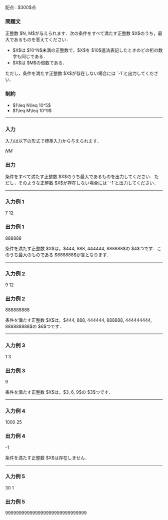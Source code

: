 
<div>

<span>

<span>

<p>
配点 : $300$点
</p>

<div>

<section>

### **問題文**

<p>
正整数 $N, M$が与えられます．次の条件をすべて満たす正整数 $X$のうち，最大であるものを答えてください．
</p>

<ul>

<li>
$X$は $10^N$未満の正整数で，$X$を $10$進法表記したときのどの桁の数字も同じである．
</li>

<li>
$X$は $M$の倍数である．
</li>

</ul>

<p>
ただし，条件を満たす正整数 $X$が存在しない場合には `-1`と出力してください．
</p>

</section>

</div>

<div>

<section>

### **制約**

<ul>

<li>
$1\leq N\leq 10^5$
</li>

<li>
$1\leq M\leq 10^9$
</li>

</ul>

</section>

</div>

---

<div>

<div>

<section>

### **入力**

<p>
入力は以下の形式で標準入力から与えられます．
</p>

<div>

$N$$M$
</div>

</section>

</div>

<div>

<section>

### **出力**

<p>
条件をすべて満たす正整数 $X$のうち最大であるものを出力してください．ただし，そのような正整数 $X$が存在しない場合には `-1`と出力してください．
</p>

</section>

</div>

</div>

---

<div>

<section>

### **入力例 1**

<div>

7 12

</div>

</section>

</div>

<div>

<section>

### **出力例 1**

<div>

888888

</div>

<p>
条件を満たす正整数 $X$は，$444, 888, 444444, 888888$の $4$つです．このうち最大のものである $888888$が答となります．
</p>

</section>

</div>

---

<div>

<section>

### **入力例 2**

<div>

9 12

</div>

</section>

</div>

<div>

<section>

### **出力例 2**

<div>

888888888

</div>

<p>
条件を満たす正整数 $X$は，$444, 888, 444444, 888888, 444444444, 888888888$の $6$つです．
</p>

</section>

</div>

---

<div>

<section>

### **入力例 3**

<div>

1 3

</div>

</section>

</div>

<div>

<section>

### **出力例 3**

<div>

9

</div>

<p>
条件を満たす正整数 $X$は，$3, 6, 9$の $3$つです．
</p>

</section>

</div>

---

<div>

<section>

### **入力例 4**

<div>

1000 25

</div>

</section>

</div>

<div>

<section>

### **出力例 4**

<div>

-1

</div>

<p>
条件を満たす正整数 $X$は存在しません．
</p>

</section>

</div>

---

<div>

<section>

### **入力例 5**

<div>

30 1

</div>

</section>

</div>

<div>

<section>

### **出力例 5**

<div>

999999999999999999999999999999

</div>

</section>

</div>

</span>

</span>

</div>
